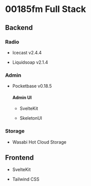 # 00185fm Full Stack

## Backend

### Radio

- Icecast v2.4.4

- Liquidsoap v2.1.4

### Admin

- Pocketbase v0.18.5

  #### Admin UI

  - SvelteKit

  - SkeletonUI

### Storage

- Wasabi Hot Cloud Storage

## Frontend

- SvelteKit

- Tailwind CSS

